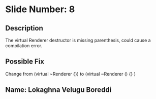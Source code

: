 # Slide Number: 8

## Description
The virtual Renderer destructor is missing parenthesis, could cause a compilation error.

## Possible Fix
Change from (virtual  ~Renderer {}) to (virtual ~Renderer () {} ) 

## Name: Lokaghna Velugu Boreddi
